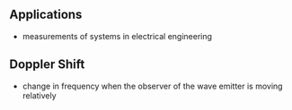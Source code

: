 ## Applications
- measurements of systems in electrical engineering

## Doppler Shift
- change in frequency when the observer of the wave emitter is moving relatively 